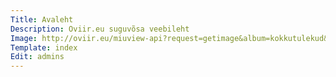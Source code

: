 ```yaml
---
Title: Avaleht
Description: Oviir.eu suguvõsa veebileht
Image: http://oviir.eu/miuview-api?request=getimage&album=kokkutulekud&item=1975-12.-kokkutulek-karellide-juures.jpg&size=1200&mode=longest
Template: index
Edit: admins
---
```

